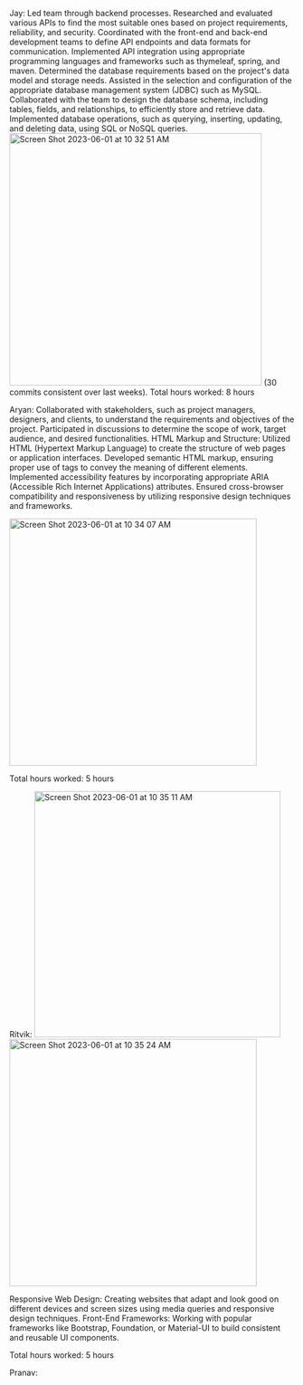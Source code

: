 Jay: Led team through backend processes. Researched and evaluated various APIs to find the most suitable ones based on project requirements, reliability, and security. Coordinated with the front-end and back-end development teams to define API endpoints and data formats for communication. Implemented API integration using appropriate programming languages and frameworks such as thymeleaf, spring, and maven. Determined the database requirements based on the project's data model and storage needs. Assisted in the selection and configuration of the appropriate database management system (JDBC) such as MySQL. Collaborated with the team to design the database schema, including tables, fields, and relationships, to efficiently store and retrieve data. Implemented database operations, such as querying, inserting, updating, and deleting data, using SQL or NoSQL queries. 
<img width="446" alt="Screen Shot 2023-06-01 at 10 32 51 AM" src="https://github.com/JayManjrekar/stockproject/assets/89176673/97c2082b-ec53-4742-9a0e-c6fe5e8122cd">
(30 commits consistent over last weeks).
Total hours worked: 8 hours

Aryan: Collaborated with stakeholders, such as project managers, designers, and clients, to understand the requirements and objectives of the project. Participated in discussions to determine the scope of work, target audience, and desired functionalities. HTML Markup and Structure: Utilized HTML (Hypertext Markup Language) to create the structure of web pages or application interfaces. Developed semantic HTML markup, ensuring proper use of tags to convey the meaning of different elements. Implemented accessibility features by incorporating appropriate ARIA (Accessible Rich Internet Applications) attributes. Ensured cross-browser compatibility and responsiveness by utilizing responsive design techniques and frameworks.

<img width="437" alt="Screen Shot 2023-06-01 at 10 34 07 AM" src="https://github.com/JayManjrekar/stockproject/assets/89176673/797941f1-7185-4d4b-8905-f51f03fd6507">

Total hours worked: 5 hours


Ritvik: 
<img width="435" alt="Screen Shot 2023-06-01 at 10 35 11 AM" src="https://github.com/JayManjrekar/stockproject/assets/89176673/d3991286-a40c-4c4e-909c-9e083ab96db7">
<img width="437" alt="Screen Shot 2023-06-01 at 10 35 24 AM" src="https://github.com/JayManjrekar/stockproject/assets/89176673/cb8ce0d6-8a7b-41d9-9536-f27163f3914c">

Responsive Web Design: Creating websites that adapt and look good on different devices and screen sizes using media queries and responsive design techniques. Front-End Frameworks: Working with popular frameworks like Bootstrap, Foundation, or Material-UI to build consistent and reusable UI components.

Total hours worked: 5 hours

Pranav:
